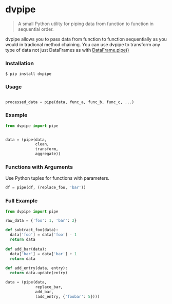 # dvpipe

> A small Python utility for piping data from function to function in sequential order.

dvpipe allows you to pass data from function to function sequentially as you would in
tradional method chaining. You can use dvpipe to transform any type of data not
just DataFrames as with [DataFrame.pipe()](https://pandas.pydata.org/pandas-docs/stable/reference/api/pandas.DataFrame.pipe.html)

### Installation
```
$ pip install dvpipe
```

### Usage
```python

processed_data = pipe(data, func_a, func_b, func_c, ...)
```

### Example
```python
from dvpipe import pipe


data = (pipe(data,
             clean,
             transform,
             aggregate))
```

### Functions with Arguments
Use Python tuples for functions with parameters.
```python
df = pipe(df, (replace_foo, 'bar'))
```

### Full Example
```python
from dvpipe import pipe

raw_data = {'foo': 1, 'bar': 2}

def subtract_foo(data):
  data['foo'] = data['foo'] - 1
  return data
  
def add_bar(data):
  data['bar'] = data['bar'] + 1
  return data
  
def add_entry(data, entry):
  return data.update(entry)

data = (pipe(data,
             replace_bar,
             add_bar,
             (add_entry, {'foobar': 5})))
```



